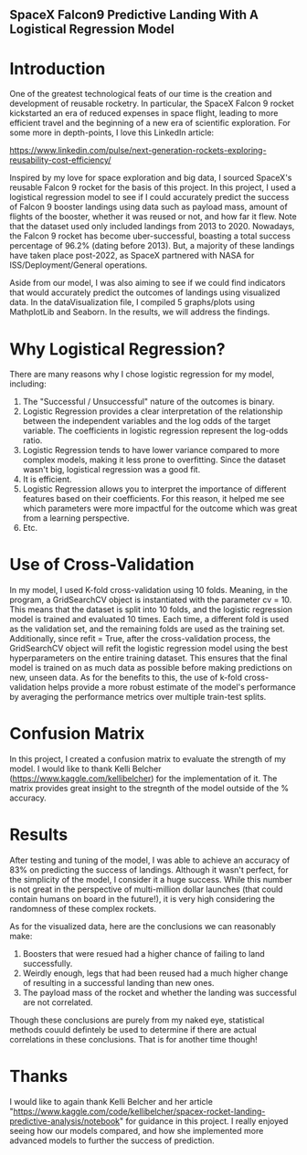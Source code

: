 ## SpaceX Falcon9 Predictive Landing With A Logistical Regression Model

# Introduction
One of the greatest technological feats of our time is the creation and development of reusable rocketry. In particular, the SpaceX Falcon 9 rocket kickstarted an era of reduced expenses in space flight, leading to more efficient travel and the beginning of a new era of scientific exploration. For some more in depth-points, I love this LinkedIn article: 

https://www.linkedin.com/pulse/next-generation-rockets-exploring-reusability-cost-efficiency/

Inspired by my love for space exploration and big data, I sourced SpaceX's reusable Falcon 9 rocket for the basis of this project. In this project, I used a logistical regression model to see if I could accurately predict the success of Falcon 9 booster landings using data such as payload mass, amount of flights of the booster, whether it was reused or not, and how far it flew. Note that the dataset used only included landings from 2013 to 2020. Nowadays, the Falcon 9 rocket has become uber-successful, boasting a total success percentage of 96.2% (dating before 2013). But, a majority of these landings have taken place post-2022, as SpaceX partnered with NASA for ISS/Deployment/General operations. 

Aside from our model, I was also aiming to see if we could find indicators that would accurately predict the outcomes of landings using visualized data. In the dataVisualization file, I compiled 
5 graphs/plots using MathplotLib and Seaborn. In the results, we will address the findings.

# Why Logistical Regression?
There are many reasons why I chose logistic regression for my model, including:

1. The "Successful / Unsuccessful" nature of the outcomes is binary.
2. Logistic Regression provides a clear interpretation of the relationship between the independent variables and the log odds of the target variable. The coefficients in          logistic regression represent the log-odds ratio.
3. Logistic Regression tends to have lower variance compared to more complex models, making it less prone to overfitting. Since the dataset wasn't big, logistical          regression was a good fit.
4. It is efficient.
5. Logistic Regression allows you to interpret the importance of different features based on their coefficients. For this reason, it helped me see which parameters were more      impactful for the outcome which was great from a learning perspective.
6. Etc.


# Use of Cross-Validation

In my model, I used K-fold cross-validation using 10 folds. Meaning, in the program, a GridSearchCV object is instantiated with the parameter cv = 10. This means that the dataset is split into 10 folds, and the logistic regression model is trained and evaluated 10 times. Each time, a different fold is used as the validation set, and the remaining folds are used as the training set. Additionally, since refit = True, after the cross-validation process, the GridSearchCV object will refit the logistic regression model using the best hyperparameters on the entire training dataset. This ensures that the final model is trained on as much data as possible before making predictions on new, unseen data. As for the benefits to this, the use of k-fold cross-validation helps provide a more robust estimate of the model's performance by averaging the performance metrics over multiple train-test splits.

# Confusion Matrix

In this project, I created a confusion matrix to evaluate the strength of my model. I would like to thank Kelli Belcher (https://www.kaggle.com/kellibelcher) for the implementation of it. The matrix provides great insight to the stregnth of the model outside of the % accuracy.

# Results

After testing and tuning of the model, I was able to achieve an accuracy of 83% on predicting the success of landings. Although it wasn't perfect, for the simplicity of the model, I consider it a huge success. While this number is not great in the perspective of multi-million dollar launches (that could contain humans on board in the future!), it is very high considering the randomness of these complex rockets.

As for the visualized data, here are the conclusions we can reasonably make:
1. Boosters that were resued had a higher chance of failing to land successfully.
2. Weirdly enough, legs that had been reused had a much higher change of resulting in a successful landing than new ones.
3. The payload mass of the rocket and whether the landing was successful are not correlated.

Though these conclusions are purely from my naked eye, statistical methods couuld defintely be used to determine if there are actual correlations in these conclusions. That is for another time though!


# Thanks
I would like to again thank Kelli Belcher and her article "https://www.kaggle.com/code/kellibelcher/spacex-rocket-landing-predictive-analysis/notebook" for guidance in this project. I really enjoyed seeing how our models compared, and how she implemented more advanced models to further the success of prediction. 
